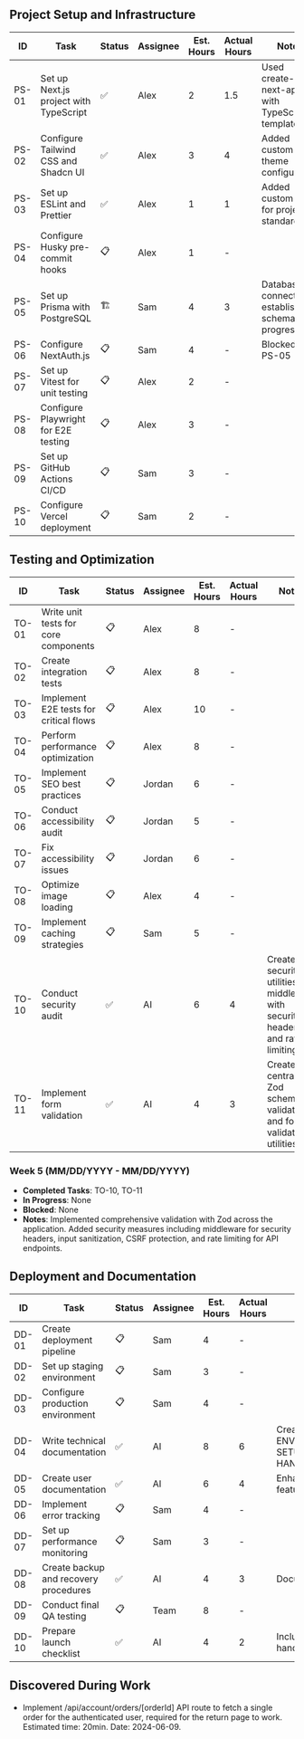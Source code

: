 ## Project Setup and Infrastructure

| ID    | Task                                   | Status | Assignee | Est. Hours | Actual Hours | Notes                                               |
| ----- | -------------------------------------- | ------ | -------- | ---------- | ------------ | --------------------------------------------------- |
| PS-01 | Set up Next.js project with TypeScript | ✅     | Alex     | 2          | 1.5          | Used create-next-app with TypeScript template       |
| PS-02 | Configure Tailwind CSS and Shadcn UI   | ✅     | Alex     | 3          | 4            | Added custom theme configuration                    |
| PS-03 | Set up ESLint and Prettier             | ✅     | Alex     | 1          | 1            | Added custom rules for project standards            |
| PS-04 | Configure Husky pre-commit hooks       | 📋     | Alex     | 1          | -            |                                                     |
| PS-05 | Set up Prisma with PostgreSQL          | 🏗️     | Sam      | 4          | 3            | Database connection established, schema in progress |
| PS-06 | Configure NextAuth.js                  | 📋     | Sam      | 4          | -            | Blocked by PS-05                                    |
| PS-07 | Set up Vitest for unit testing         | 📋     | Alex     | 2          | -            |                                                     |
| PS-08 | Configure Playwright for E2E testing   | 📋     | Alex     | 3          | -            |                                                     |
| PS-09 | Set up GitHub Actions CI/CD            | 📋     | Sam      | 3          | -            |                                                     |
| PS-10 | Configure Vercel deployment            | 📋     | Sam      | 2          | -            |                                                     |

## Testing and Optimization

| ID    | Task                                   | Status | Assignee | Est. Hours | Actual Hours | Notes                                                                           |
| ----- | -------------------------------------- | ------ | -------- | ---------- | ------------ | ------------------------------------------------------------------------------- |
| TO-01 | Write unit tests for core components   | 📋     | Alex     | 8          | -            |                                                                                 |
| TO-02 | Create integration tests               | 📋     | Alex     | 8          | -            |                                                                                 |
| TO-03 | Implement E2E tests for critical flows | 📋     | Alex     | 10         | -            |                                                                                 |
| TO-04 | Perform performance optimization       | 📋     | Alex     | 8          | -            |                                                                                 |
| TO-05 | Implement SEO best practices           | 📋     | Jordan   | 6          | -            |                                                                                 |
| TO-06 | Conduct accessibility audit            | 📋     | Jordan   | 5          | -            |                                                                                 |
| TO-07 | Fix accessibility issues               | 📋     | Jordan   | 6          | -            |                                                                                 |
| TO-08 | Optimize image loading                 | 📋     | Alex     | 4          | -            |                                                                                 |
| TO-09 | Implement caching strategies           | 📋     | Sam      | 5          | -            |                                                                                 |
| TO-10 | Conduct security audit                 | ✅     | AI       | 6          | 4            | Created security utilities, middleware with security headers, and rate limiting |
| TO-11 | Implement form validation              | ✅     | AI       | 4          | 3            | Created centralized Zod schema validation and form validation utilities         |

### Week 5 (MM/DD/YYYY - MM/DD/YYYY)

- **Completed Tasks**: TO-10, TO-11
- **In Progress**: None
- **Blocked**: None
- **Notes**: Implemented comprehensive validation with Zod across the application. Added security measures including middleware for security headers, input sanitization, CSRF protection, and rate limiting for API endpoints.

## Deployment and Documentation

| ID    | Task                                  | Status | Assignee | Est. Hours | Actual Hours | Notes                                                         |
| ----- | ------------------------------------- | ------ | -------- | ---------- | ------------ | ------------------------------------------------------------- |
| DD-01 | Create deployment pipeline            | 📋     | Sam      | 4          | -            |                                                               |
| DD-02 | Set up staging environment            | 📋     | Sam      | 3          | -            |                                                               |
| DD-03 | Configure production environment      | 📋     | Sam      | 4          | -            |                                                               |
| DD-04 | Write technical documentation         | ✅     | AI       | 8          | 6            | Created ENVIRONMENT_VARIABLES.md, SETUP_GUIDE.md, HANDOVER.md |
| DD-05 | Create user documentation             | ✅     | AI       | 6          | 4            | Enhanced README.md with features and usage instructions       |
| DD-06 | Implement error tracking              | 📋     | Sam      | 4          | -            |                                                               |
| DD-07 | Set up performance monitoring         | 📋     | Sam      | 3          | -            |                                                               |
| DD-08 | Create backup and recovery procedures | ✅     | AI       | 4          | 3            | Documented in HANDOVER.md                                     |
| DD-09 | Conduct final QA testing              | 📋     | Team     | 8          | -            |                                                               |
| DD-10 | Prepare launch checklist              | ✅     | AI       | 4          | 2            | Included in HANDOVER.md as handover checklist                 |

## Discovered During Work

- Implement /api/account/orders/[orderId] API route to fetch a single order for the authenticated user, required for the return page to work. Estimated time: 20min. Date: 2024-06-09.
